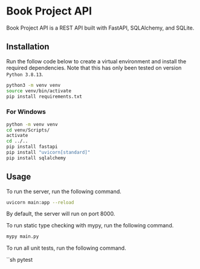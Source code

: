 # Book Project API

Book Project API is a REST API built with FastAPI, SQLAlchemy, and SQLite.

## Installation

Run the follow code below to create a virtual environment and install the required dependencies. Note that this has only been tested on version `Python 3.8.13`.

```sh
python3 -m venv venv
source venv/bin/activate
pip install requirements.txt
```

### For Windows

```sh
python -m venv venv
cd venv/Scripts/
activate
cd ../..
pip install fastapi
pip install "uvicorn[standard]"
pip install sqlalchemy
```

## Usage

To run the server, run the following command.

```sh
uvicorn main:app --reload
```

By default, the server will run on port 8000.

To run static type checking with mypy, run the following command.

```sh
mypy main.py
```

To run all unit tests, run the following command.

``sh
pytest
```